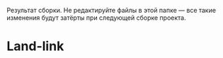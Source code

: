 Результат сборки. Не редактируйте файлы в этой папке — все такие изменения будут затёрты при следующей сборке проекта.
# Land-link
